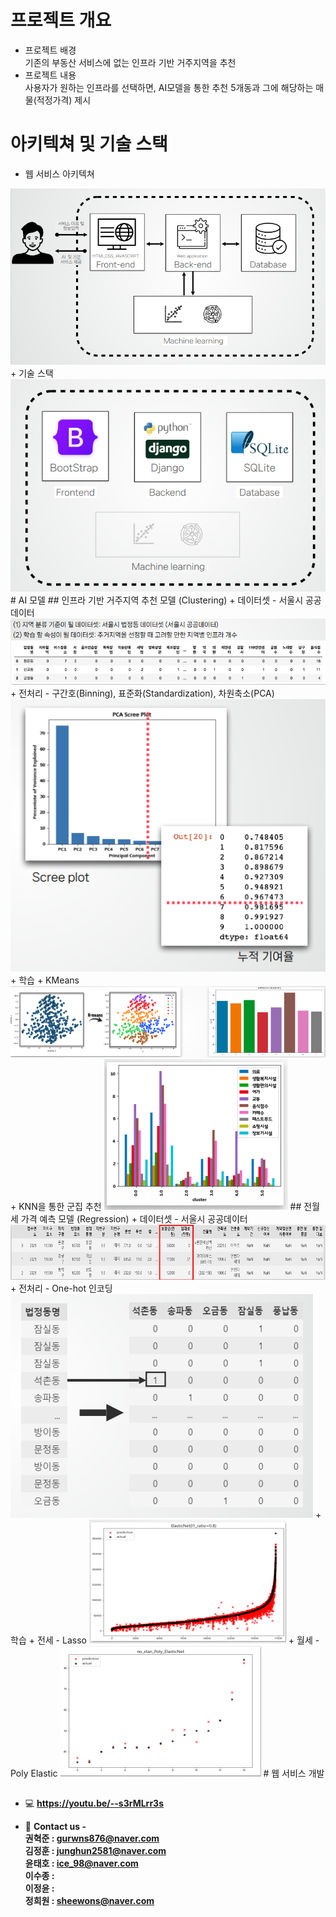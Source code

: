 # 프로젝트 개요
  + 프로젝트 배경  
  기존의 부동산 서비스에 없는 인프라 기반 거주지역을 추천  
  + 프로젝트 내용  
  사용자가 원하는 인프라를 선택하면, AI모델을 통한 추천 5개동과 그에 해당하는 매물(적정가격) 제시  
# 아키텍쳐 및 기술 스택
  + 웹 서비스 아키텍쳐  
  <img src = "src/1.PNG">
  + 기술 스택  
  <img src = "src/2.png">
# AI 모델
## 인프라 기반 거주지역 추천 모델 (Clustering)  
  + 데이터셋 - 서울시 공공데이터  
  <img src = "src/5.png">
    + 전처리 - 구간호(Binning), 표준화(Standardization), 차원축소(PCA)  
    <img src = "src/6.png">
  + 학습
      + KMeans
      <img src = "src/7.png">
      + KNN을 통한 군집 추천
      <img src = "src/8.png">
## 전월세 가격 예측 모델 (Regression)
  + 데이터셋 - 서울시 공공데이터
  <img src = "src/9.png">
    + 전처리 - One-hot 인코딩
    <img src = "src/10.png">
  + 학습
    + 전세 - Lasso
    <img src = "src/11.png">
    + 월세 - Poly Elastic
    <img src = "src/12.png">
# 웹 서비스 개발

## 
- 💻 **https://youtu.be/--s3rMLrr3s**

- 📮  **Contact us -  
권혁준 : gurwns876@naver.com  
김정훈 : junghun2581@naver.com  
윤태호 : ice_98@naver.com  
이수종 :   
이정윤 :   
정희원 : sheewons@naver.com**
